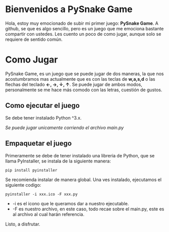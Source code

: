 # Bienvenidos a  PySnake Game

Hola, estoy muy emocionado de subir mi primer juego:  **PySnake Game**. A github, se que es algo sencillo, pero es un juego que me emociona bastante compartir con ustedes. Les cuento un poco de como jugar, aunque solo se requiere de sentido común.

# Como Jugar

PySnake Game, es un juego que se puede jugar de dos maneras, la que nos acostumbramos mas actualmente que es con las teclas de **w,a,s,d** o las flechas del teclado **←, →, ↓, ↑**. Se puede jugar de ambos modos, personalmente se me hace más comodo con las letras, cuestión de gustos.

## Como ejecutar el juego

Se debe tener instalado Python ^3.x.  

*Se puede jugar unicamente corriendo el archivo main.py*


## Empaquetar el juego

Primeramente se debe de tener instalado una libreria de Python, que se llama PyInstaller, se instala de la siguiente manera: 
```
pip install pyinstaller
```
 Se recomienda instalar de manera global.
Una ves instalado, ejecutamos el siguiente codigo:
```
pyinstaller -i xxx.ico -F xxx.py
``` 
- -i es el icono que le queramos dar a nuestro ejecutable.
- -F es nuestro archivo, en este caso, todo recae sobre el main.py, este es al archivo al cual harán referencia.

Listo, a disfrutar. 
